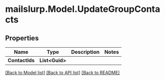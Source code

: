 
# mailslurp.Model.UpdateGroupContacts

## Properties

Name | Type | Description | Notes
------------ | ------------- | ------------- | -------------
**ContactIds** | **List&lt;Guid&gt;** |  | 

[[Back to Model list]](../README.md#documentation-for-models)
[[Back to API list]](../README.md#documentation-for-api-endpoints)
[[Back to README]](../README.md)

